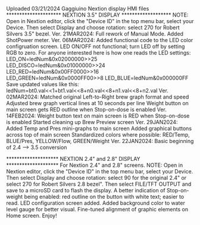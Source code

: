 Uploaded 03/21/2024
Gaggiuino Nextion display HMI files
********************* NEXTION 3.5" DISPLAY *******************
NOTE: Open in Nextion editor, click the "Device ID" in the top menu bar, select your Device. Then select Display and choose rotation: select 270 for Robert Silvers 3.5" bezel.
Ver. 21MAR2024:
Full rework of Manual Mode.
Added ShotPower meter.
Ver. 06MAR2024:
Added functional code to the LED color configruation screen.
LED ON/OFF not functional; turn LED off by setting RGB to zero.
For anyone interested here is how one reads the LED settings:
LED_ON=ledNum&0x02000000>>25
LED_DISCO=ledNum&0x01000000>>24
LED_RED=ledNum&0x00FF0000>>16
LED_GREEN=ledNum&0x0000FF00>>8
LED_BLUE=ledNum&0x000000FF
Save updated values like this:
ledNum=bt0.val<<1+bt1.val<<8+n0.val<<8+n1.val<<8+n2.val
Ver. 02MAR2024:
Matched original Left-to-Right brew graph format and speed
Adjusted brew graph vertical lines at 10 seconds per line
Weight button on main screen gets RED outline when Stop-on-dose is enabled
Ver. 14FEB2024:
Weight button text on main screen is RED when Stop-on-dose is enabled
Started cleaning up Brew Preview screen
Ver. 29JAN2024:
Added Temp and Pres mini-graphs to main screen
Added graphical buttons across top of main screen
Standardized colors where possible: RED/Temp, BLUE/Pres, YELLOW/Flow, GREEN/Weight
Ver. 22JAN2024:
Basic beginning of 2.4 --> 3.5 conversion

******************** NEXTION 2.4" and 2.8" DISPLAY ********************
For Nextion 2.4" and 2.8" screens.
NOTE: Open in Nextion editor, click the "Device ID" in the top menu bar, select your Device. Then select Display and choose rotation: select 90 for the original 2.4" or select 270 for Robert Silvers 2.8 bezel".
Then select FILE/TFT OUTPUT and save to a microSD card to flash the display.
A better indication of Stop-on-weight being enabled: red outline on the button with white text; easier to read. 
LED configuration screen added.
Added background color to water level gauge for better visual.
Fine-tuned alignment of graphic elements on Home screen.
Enjoy!
